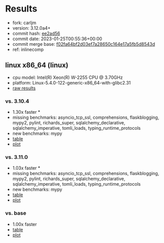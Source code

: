 # Results

- fork: carljm
- version: 3.12.0a4+
- commit hash: [ee2ad56](https://github.com/carljm/cpython/commit/ee2ad56)
- commit date: 2023-01-25T00:55:36+00:00
- commit merge base: [f02fa64bf2d03ef7a28650c164e17a5fb5d8543d](https://github.com/carljm/cpython/commit/f02fa64bf2d03ef7a28650c164e17a5fb5d8543d)
- ref: inlinecomp

## linux x86_64 (linux)

- cpu model: Intel(R) Xeon(R) W-2255 CPU @ 3.70GHz
- platform: Linux-5.4.0-122-generic-x86_64-with-glibc2.31
- [raw results](bm-20230125-linux-x86_64-carljm-inlinecomp-3.12.0a4%2B-ee2ad56.json)

### vs. 3.10.4

- 1.30x faster \*
- missing benchmarks: asyncio_tcp_ssl, comprehensions, flaskblogging, mypy2, pylint, richards_super, sqlalchemy_declarative, sqlalchemy_imperative, tomli_loads, typing_runtime_protocols
- new benchmarks: mypy
- [table](bm-20230125-linux-x86_64-carljm-inlinecomp-3.12.0a4%2B-ee2ad56-vs-3.10.4.md)
- [plot](bm-20230125-linux-x86_64-carljm-inlinecomp-3.12.0a4%2B-ee2ad56-vs-3.10.4.png)

### vs. 3.11.0

- 1.03x faster \*
- missing benchmarks: asyncio_tcp_ssl, comprehensions, flaskblogging, mypy2, pylint, richards_super, sqlalchemy_declarative, sqlalchemy_imperative, tomli_loads, typing_runtime_protocols
- new benchmarks: mypy
- [table](bm-20230125-linux-x86_64-carljm-inlinecomp-3.12.0a4%2B-ee2ad56-vs-3.11.0.md)
- [plot](bm-20230125-linux-x86_64-carljm-inlinecomp-3.12.0a4%2B-ee2ad56-vs-3.11.0.png)

### vs. base

- 1.00x faster
- [table](bm-20230125-linux-x86_64-carljm-inlinecomp-3.12.0a4%2B-ee2ad56-vs-base.md)
- [plot](bm-20230125-linux-x86_64-carljm-inlinecomp-3.12.0a4%2B-ee2ad56-vs-base.png)

